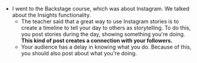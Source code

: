 - I went to the Backstage course, which was about Instagram. We talked about the Insights functionality.
  - The teacher said that a great way to use Instagram stories is to create a timeline to tell your day to others as storytelling. To do this, you post stories during the day, showing something you're doing. **This kind of post creates a connection with your followers.**
  - Your audience has a delay in knowing what you do. Because of this, you should also post about what you're doing.
